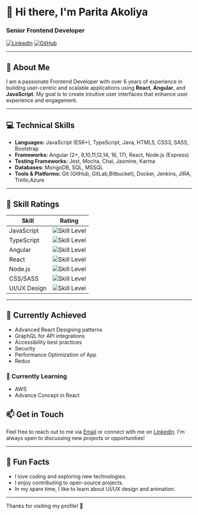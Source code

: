 # 👋 Hi there, I'm Parita Akoliya

### Senior Frontend Developer

[![LinkedIn](https://img.shields.io/badge/LinkedIn-Profile-blue?style=flat&logo=linkedin)](https://www.linkedin.com/in/parita-akoliya)
[![GitHub](https://img.shields.io/badge/GitHub-Profile-black?style=flat&logo=github)](https://github.com/hjk1995)

---

## 🌟 About Me

I am a passionate Frontend Developer with over 6 years of experience in building user-centric and scalable applications using **React**, **Angular**, and **JavaScript**. My goal is to create intuitive user interfaces that enhance user experience and engagement.

---

## 💻 Technical Skills

- **Languages:** JavaScript (ES6+), TypeScript, Java, HTML5, CSS3, SASS, Bootstrap
- **Frameworks:** Angular (2+, 8,10,11,12,14, 16, 17), React, Node.js (Express)
- **Testing Frameworks:** Jest, Mocha, Chai, Jasmine, Karma
- **Databases:** MongoDB, SQL, MSSQL
- **Tools & Platforms:** Git (GitHub, GitLab,Bitbucket), Docker, Jenkins, JIRA, Trello,Azure

---

## 💯 Skill Ratings

| Skill               | Rating       |
|---------------------|--------------|
| JavaScript          | ![Skill Level](https://img.shields.io/badge/Level-Expert-brightgreen) |
| TypeScript          | ![Skill Level](https://img.shields.io/badge/Level-Expert-yellow) |
| Angular             | ![Skill Level](https://img.shields.io/badge/Level-Advanced-orange) |
| React               | ![Skill Level](https://img.shields.io/badge/Level-Advanced-orange) |
| Node.js             | ![Skill Level](https://img.shields.io/badge/Level-Intermediate-yellow) |
| CSS/SASS            | ![Skill Level](https://img.shields.io/badge/Level-Expert-brightgreen) |
| UI/UX Design        | ![Skill Level](https://img.shields.io/badge/Level-Expert-yellow) |

---

## 🌱 Currently Achieved

- Advanced React Designing patterns
- GraphQL for API integrations
- Accessibility best practices
- Security
- Performance Optimization of App
- Redux

### 🌱 Currently Learning
- AWS
- Advance Concept in React

## 📫 Get in Touch

Feel free to reach out to me via [Email](mailto:akoliya.parita@gmail.com) or connect with me on [LinkedIn](https://www.linkedin.com/in/parita-akoliya). I'm always open to discussing new projects or opportunities!

---

## 🎉 Fun Facts

- I love coding and exploring new technologies.
- I enjoy contributing to open-source projects.
- In my spare time, I like to learn about UI/UX design and animation.

---

Thanks for visiting my profile! 🚀
